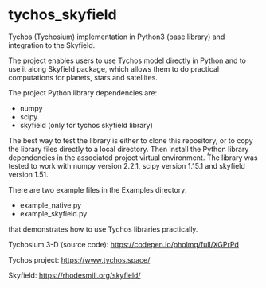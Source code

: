 # tychos_skyfield

Tychos (Tychosium) implementation in Python3 (base library) and integration to the Skyfield.

The project enables users to use Tychos model directly in Python and to use it along Skyfield package, which allows them to do practical computations for planets, stars and satellites.

The project Python library dependencies are:
-  numpy
-  scipy
-  skyfield (only for tychos skyfield library)

The best way to test the library is either to clone this repository, or to copy the library files directly to a local directory.
Then install the Python library dependencies in the associated project virtual environment.
The library was tested to work with numpy version 2.2.1, scipy version 1.15.1 and skyfield version 1.51.

There are two example files in the Examples directory:
- example_native.py
- example_skyfield.py
  
that demonstrates how to use Tychos libraries practically.



Tychosium 3-D (source code): https://codepen.io/pholmq/full/XGPrPd

Tychos project: https://www.tychos.space/

Skyfield: https://rhodesmill.org/skyfield/
